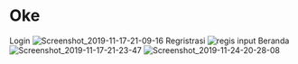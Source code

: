 # Oke
Login
![Screenshot_2019-11-17-21-09-16](https://user-images.githubusercontent.com/47492346/195524591-cce28650-113a-48b0-8ee6-b0a3a8e502c1.png)
Regristrasi
![regis input](https://user-images.githubusercontent.com/47492346/195525520-1101296e-e393-4775-9419-cbd624bb627c.PNG)
Beranda
![Screenshot_2019-11-17-21-23-47](https://user-images.githubusercontent.com/47492346/195525938-363ecc35-5448-4fb4-9a03-787a341fe478.png)
![Screenshot_2019-11-24-20-28-08](https://user-images.githubusercontent.com/47492346/195525950-04849bb1-5049-4f9f-a2fe-85743cf8e444.png) 
